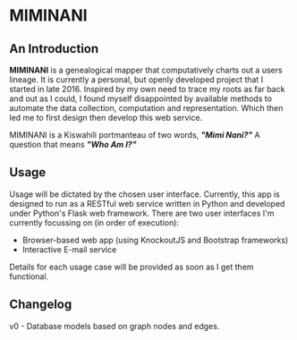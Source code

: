 # MIMINANI
## An Introduction

**MIMINANI** is a genealogical mapper that computatively charts out a users lineage. It is currently a personal, but openly developed project that I started in late 2016. Inspired by my own need to trace my roots as far back and out as I could, I found myself disappointed by available methods to automate the data collection, computation and representation. Which then led me to first design then develop this web service.

MIMINANI is a Kiswahili portmanteau of two words, **_"Mimi Nani?"_** A question that means **_"Who Am I?"_**

## Usage
Usage will be dictated by the chosen user interface. Currently, this app is designed to run as a RESTful web service written in Python and developed under Python's Flask web framework. There are two user interfaces I'm currently focussing on (in order of execution):
- Browser-based web app (using KnockoutJS and Bootstrap frameworks)
- Interactive E-mail service

Details for each usage case will be provided as soon as I get them functional.

## Changelog
v0 - Database models based on graph nodes and edges.